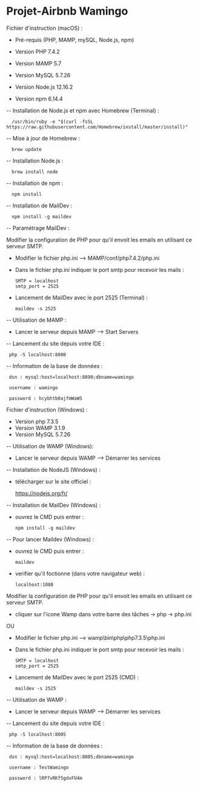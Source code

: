 # Projet-Airbnb Wamingo

Fichier d'instruction (macOS) :

- Pré-requis (PHP, MAMP, mySQL, Node.js, npm)

- Version PHP 7.4.2
- Version MAMP 5.7
- Version MySQL 5.7.26
- Version Node.js 12.16.2
- Version npm 6.14.4

-- Installation de Node.js et npm avec Homebrew (Terminal) :

      /usr/bin/ruby -e "$(curl -fsSL https://raw.githubusercontent.com/Homebrew/install/master/install)"
      
-- Mise à jour de Homebrew :
      
      brew update
      
-- Installation Node.js :

      brew install node
      
-- Installation de npm :

      npm install
   
-- Installation de MailDev :

      npm install -g maildev

-- Paramétrage MailDev :

Modifier la configuration de PHP pour qu'il envoit les emails en utilisant ce serveur SMTP.
    
- Modifier le fichier php.ini --> MAMP/conf/php7.4.2/php.ini

- Dans le fichier php.ini indiquer le port smtp pour recevoir les mails :

      SMTP = localhost
      smtp_port = 2525

- Lancement de MailDev avec le port 2525 (Terminal) :

      maildev -s 2525
       
-- Utilisation de MAMP :

- Lancer le serveur depuis MAMP --> Start Servers

-- Lancement du site depuis votre IDE :

     php -S localhost:8000
      
-- Information de la base de données : 

     dsn : mysql:host=localhost:8890;dbname=wamingo
 
     username : wamingo 
 
     password : hcybhtb0ajfmWaWS
     
     
Fichier d'instruction (Windows) :

- Version php 7.3.5
- Version WAMP 3.1.9
- Version MySQL 5.7.26

-- Utilisation de WAMP (Windows):

- Lancer le serveur depuis WAMP --> Démarrer les services

-- Installation de NodeJS (Windows) :

- télécharger sur le site officiel :

    https://nodejs.org/fr/
   
-- Installation de MailDev (Windows) :

- ouvrez le CMD puis entrer :

      npm install -g maildev

-- Pour lancer Maildev (Windows) :

- ouvrez le CMD puis entrer :

      maildev

- verifier qu'il foctionne (dans votre navigateur web) :

      localhost:1080

Modifier la configuration de PHP pour qu'il envoit les emails en utilisant ce serveur SMTP.
    
- cliquer sur l'icone Wamp dans votre barre des tâches -> php -> php.ini

OU 

- Modifier le fichier php.ini --> wamp\bin\php\php7.3.5\php.ini


- Dans le fichier php.ini indiquer le port smtp pour recevoir les mails :

      SMTP = localhost
      smtp_port = 2525

- Lancement de MailDev avec le port 2525 (CMD) :

      maildev -s 2525
       
-- Utilisation de WAMP :

- Lancer le serveur depuis WAMP --> Démarrer les services

-- Lancement du site depuis votre IDE :

     php -S localhost:8005
      
-- Information de la base de données : 

     dsn : mysql:host=localhost:8005;dbname=wamingo
 
     username : TestWamingo 
 
     password : lRP7vRKf5gdxFU4m
 
 



